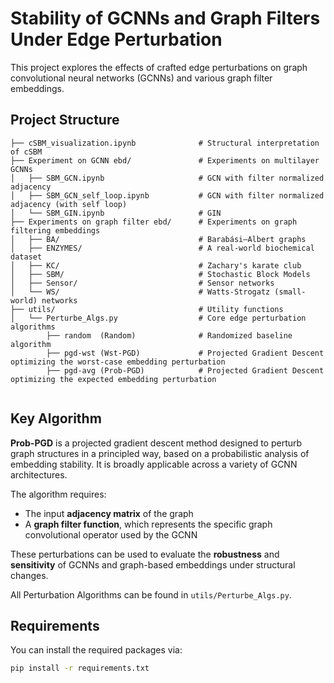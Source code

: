 # Stability of GCNNs and Graph Filters Under Edge Perturbation

This project explores the effects of crafted edge perturbations on graph convolutional neural networks (GCNNs) and various graph filter embeddings.

## Project Structure
```
├── cSBM_visualization.ipynb              # Structural interpretation of cSBM 
├── Experiment on GCNN ebd/               # Experiments on multilayer GCNNs
│   ├── SBM_GCN.ipynb                     # GCN with filter normalized adjacency
│   ├── SBM_GCN_self_loop.ipynb           # GCN with filter normalized adjacency (with self loop)
│   └── SBM_GIN.ipynb                     # GIN
├── Experiments on graph filter ebd/      # Experiments on graph filtering embeddings
│   ├── BA/                               # Barabási–Albert graphs
│   ├── ENZYMES/                          # A real-world biochemical dataset
│   ├── KC/                               # Zachary's karate club
│   ├── SBM/                              # Stochastic Block Models
│   ├── Sensor/                           # Sensor networks
│   └── WS/                               # Watts-Strogatz (small-world) networks           
├── utils/                                # Utility functions
│   └── Perturbe_Algs.py                  # Core edge perturbation algorithms
        ├── random  (Random)              # Randomized baseline algorithm
        ├── pgd-wst (Wst-PGD)             # Projected Gradient Descent optimizing the worst-case embedding perturbation 
        ├── pgd-avg (Prob-PGD)            # Projected Gradient Descent optimizing the expected embedding perturbation 
        
```

## Key Algorithm

**Prob-PGD** is a projected gradient descent method designed to perturb graph structures in a principled way, based on a probabilistic analysis of embedding stability. It is broadly applicable across a variety of GCNN architectures.

The algorithm requires:
- The input **adjacency matrix** of the graph
- A **graph filter function**, which represents the specific graph convolutional operator used by the GCNN

These perturbations can be used to evaluate the **robustness** and **sensitivity** of GCNNs and graph-based embeddings under structural changes.

All Perturbation Algorithms can be found in `utils/Perturbe_Algs.py`.

## Requirements

You can install the required packages via:

```bash
pip install -r requirements.txt
